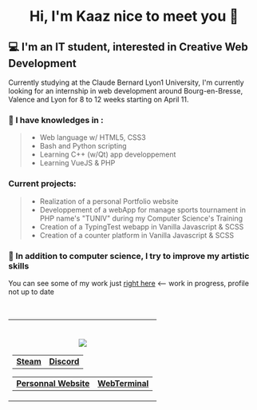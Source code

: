 # <p align="center">Hi, I'm Kaaz nice to meet you 👋</p>

<base target="_blank">

## **:computer: I'm an IT student, interested in Creative Web Development**

Currently studying at the Claude Bernard Lyon1 University, I'm currently looking for an internship in web development around Bourg-en-Bresse, Valence and Lyon for 8 to 12 weeks starting on April 11.

  
### :mag_right: I have knowledges in :
> * Web language w/ HTML5, CSS3 <br />
> * Bash and Python scripting <br />
> * Learning C++ (w/Qt) app developpement
> * Learning VueJS & PHP

### Current projects: 


> * Realization of a personal Portfolio website
> * Developpement of a webApp for manage sports tournament in PHP name's "TUNIV" during my Computer Science's Training
> * Creation of a TypingTest webapp in Vanilla Javascript & SCSS
> * Creation of a counter platform in Vanilla Javascript & SCSS

### :pencil: In addition to computer science, I try to improve my artistic skills
You can see some of my work just [right here](https://kaazdw.artstation.com/projects) <-- work in progress, profile not up to date


<br>
<!-- <p align="center">
  <strong><a href="https://kaazdw.github.io/terminal" target="_blank">WebTerminal</a></strong> |
  <strong><a href="">Personnal Website</a></strong>
  <strong><a href="https://steamcommunity.com/id/kaazdw">Steam</a></strong> | 
  <strong><a href="https://discord.com/users/258587080970600458">Discord</a></strong>
</p>
<br> -->


<!-- [Visitor Count](https://profile-counter.glitch.me/KaazDW/count.svg) -->
<!--   Views counter <br> -->
<!--   <img src="https://profile-counter.glitch.me/KaazDW/count.svg"><br>
  [](https://komarev.com/ghpvc/?username=KaazDW) -->

<table align=center>
  <tr>
    <td>
      <p align=center>
        <br>
        <img src="https://komarev.com/ghpvc/?username=KaazDW">
      </p>
      <table align=center>
        <tr>
          <td>
            <strong><a href="https://steamcommunity.com/id/kaazdw">Steam</a></strong>
          </td>
          <td>
            <strong><a href="https://discord.com/users/258587080970600458">Discord</a></strong>
          </td>
        </tr>
      </table>
      <table align=center>  
        <tr>
          <td>
            <strong><a href="https://kaazdw.github.io/p">Personnal Website</a></strong>
          </td>
          <td>
            <strong><a href="https://kaazdw.github.io/terminal" target="_blank">WebTerminal</a></strong>
          </td>
<!--           <td>
            <strong><a href="https://kaazdw.github.io/webhook" target="_blank">Webhook</a></strong>
          </td>
          <td>
            <strong><a href="https://kaazdw.github.io/stopWatch" target="_blank">stopWatch</a></strong>
          </td> -->
        </tr>
      </table>
    </td>
  </tr>
</table>
<!--
[Textde du lien](http://tiny.cc/adressedulien)
💻 :computer:🔎 :mag_right:📫 :mailbox:📚 :books:🎮 :video_game:🚀 :rocket:
https://bit.ly/3x7Jfdv

```
```

-->
